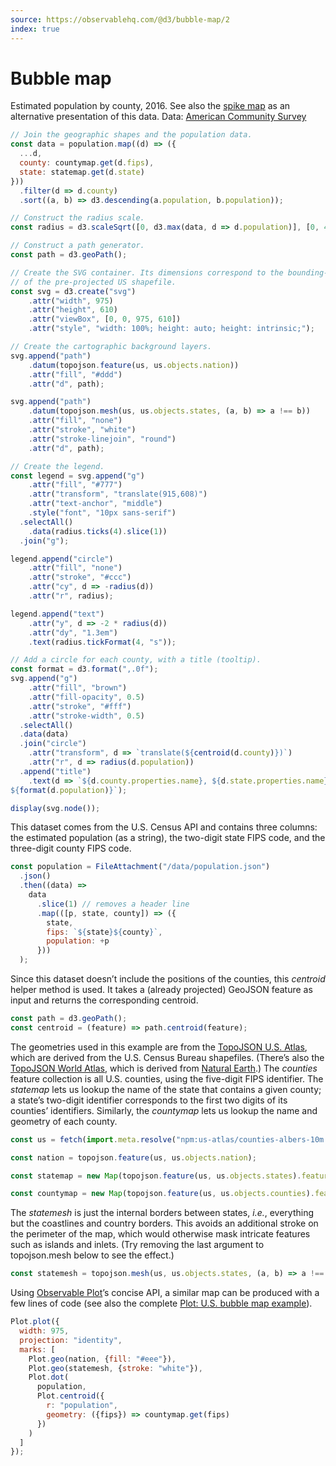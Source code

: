 ```yaml
---
source: https://observablehq.com/@d3/bubble-map/2
index: true
---
```


# Bubble map

Estimated population by county, 2016. See also the [spike map](./spike-map) as an alternative presentation of this data. Data: [American Community Survey](https://api.census.gov/data/2016/acs/acs5/cprofile/examples.html)

```js echo
// Join the geographic shapes and the population data.
const data = population.map((d) => ({
  ...d,
  county: countymap.get(d.fips),
  state: statemap.get(d.state)
}))
  .filter(d => d.county)
  .sort((a, b) => d3.descending(a.population, b.population));

// Construct the radius scale.
const radius = d3.scaleSqrt([0, d3.max(data, d => d.population)], [0, 40]);

// Construct a path generator.
const path = d3.geoPath();

// Create the SVG container. Its dimensions correspond to the bounding-box
// of the pre-projected US shapefile.
const svg = d3.create("svg")
    .attr("width", 975)
    .attr("height", 610)
    .attr("viewBox", [0, 0, 975, 610])
    .attr("style", "width: 100%; height: auto; height: intrinsic;");

// Create the cartographic background layers.
svg.append("path")
    .datum(topojson.feature(us, us.objects.nation))
    .attr("fill", "#ddd")
    .attr("d", path);

svg.append("path")
    .datum(topojson.mesh(us, us.objects.states, (a, b) => a !== b))
    .attr("fill", "none")
    .attr("stroke", "white")
    .attr("stroke-linejoin", "round")
    .attr("d", path);

// Create the legend.
const legend = svg.append("g")
    .attr("fill", "#777")
    .attr("transform", "translate(915,608)")
    .attr("text-anchor", "middle")
    .style("font", "10px sans-serif")
  .selectAll()
    .data(radius.ticks(4).slice(1))
  .join("g");

legend.append("circle")
    .attr("fill", "none")
    .attr("stroke", "#ccc")
    .attr("cy", d => -radius(d))
    .attr("r", radius);

legend.append("text")
    .attr("y", d => -2 * radius(d))
    .attr("dy", "1.3em")
    .text(radius.tickFormat(4, "s"));

// Add a circle for each county, with a title (tooltip).
const format = d3.format(",.0f");
svg.append("g")
    .attr("fill", "brown")
    .attr("fill-opacity", 0.5)
    .attr("stroke", "#fff")
    .attr("stroke-width", 0.5)
  .selectAll()
  .data(data)
  .join("circle")
    .attr("transform", d => `translate(${centroid(d.county)})`)
    .attr("r", d => radius(d.population))
  .append("title")
    .text(d => `${d.county.properties.name}, ${d.state.properties.name}
${format(d.population)}`);

display(svg.node());
```

This dataset comes from the U.S. Census API and contains three columns: the estimated population (as a string), the two-digit state FIPS code, and the three-digit county FIPS code.

```js echo
const population = FileAttachment("/data/population.json")
  .json()
  .then((data) =>
    data
      .slice(1) // removes a header line
      .map(([p, state, county]) => ({
        state,
        fips: `${state}${county}`,
        population: +p
      }))
  );
```

Since this dataset doesn’t include the positions of the counties, this _centroid_ helper method is used. It takes a (already projected) GeoJSON feature as input and returns the corresponding centroid.

```js echo
const path = d3.geoPath();
const centroid = (feature) => path.centroid(feature);
```

The geometries used in this example are from the [TopoJSON U.S. Atlas](https://github.com/topojson/us-atlas), which are derived from the U.S. Census Bureau shapefiles. (There’s also the [TopoJSON World Atlas](https://github.com/topojson/world-atlas), which is derived from [Natural Earth](https://www.naturalearthdata.com).) The _counties_ feature collection is all U.S. counties, using the five-digit FIPS identifier. The _statemap_ lets us lookup the name of the state that contains a given county; a state’s two-digit identifier corresponds to the first two digits of its counties’ identifiers. Similarly, the _countymap_ lets us lookup the name and geometry of each county.

```js echo
const us = fetch(import.meta.resolve("npm:us-atlas/counties-albers-10m.json")).then((response) => response.json());
```

```js echo
const nation = topojson.feature(us, us.objects.nation);
```

```js echo
const statemap = new Map(topojson.feature(us, us.objects.states).features.map((d) => [d.id, d]));
```

```js echo
const countymap = new Map(topojson.feature(us, us.objects.counties).features.map((d) => [d.id, d]));
```

The _statemesh_ is just the internal borders between states, _i.e._, everything but the coastlines and country borders. This avoids an additional stroke on the perimeter of the map, which would otherwise mask intricate features such as islands and inlets. (Try removing the last argument to topojson.mesh below to see the effect.)

```js echo
const statemesh = topojson.mesh(us, us.objects.states, (a, b) => a !== b);
```

Using [Observable Plot](https://observablehq.com/plot/)’s concise API, a similar map can be produced with a few lines of code (see also the complete [Plot: U.S. bubble map example](/plot/us-bubble-map)).

```js echo
Plot.plot({
  width: 975,
  projection: "identity",
  marks: [
    Plot.geo(nation, {fill: "#eee"}),
    Plot.geo(statemesh, {stroke: "white"}),
    Plot.dot(
      population,
      Plot.centroid({
        r: "population",
        geometry: ({fips}) => countymap.get(fips)
      })
    )
  ]
});
```
